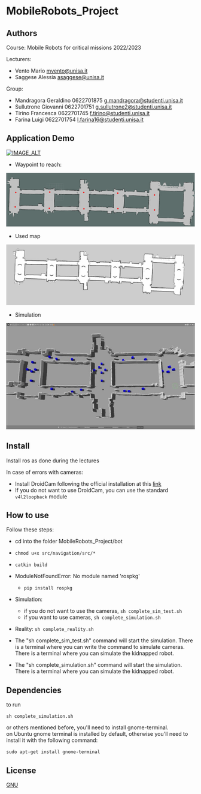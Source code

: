 # MobileRobots_Project

## Authors
Course: Mobile Robots for critical missions 2022/2023
 
Lecturers: 
* Vento Mario	       mvento@unisa.it
* Saggese Alessia    asaggese@unisa.it
 
Group:
* Mandragora Geraldino 0622701875    g.mandragora@studenti.unisa.it
* Sullutrone Giovanni  0622701751    g.sullutrone2@studenti.unisa.it
* Tirino Francesca     0622701745    f.tirino@studenti.unisa.it
* Farina Luigi         0622701754    l.farina16@studenti.unisa.it

## Application Demo
[![IMAGE_ALT](https://img.youtube.com/vi/zT-32tyy11w/maxresdefault.jpg)](https://youtu.be/zT-32tyy11w)

* Waypoint to reach:
<img src="/waypoints.png"/>

* Used map
<img src="/map.jpg"/>

* Simulation
<img src="/obstacle_race_gazebo.jpg"/>

## Install
Install ros as done during the lectures 

In case of errors with cameras:
* Install DroidCam following the official installation at this [link](https://www.dev47apps.com/droidcam/linux/)
* If you do not want to use DroidCam, you can use the standard ```v4l2loopback``` module

## How to use
Follow these steps:
* cd into the folder MobileRobots_Project/bot
* ```chmod u+x src/navigation/src/*``` 
* ```catkin build```
* ModuleNotFoundError: No module named 'rospkg'
  * ```pip install rospkg``` 
* Simulation:
  * if you do not want to use the cameras, ```sh complete_sim_test.sh```
  * if you want to use cameras, ```sh complete_simulation.sh```
* Reality: ```sh complete_reality.sh```

* The "sh complete_sim_test.sh" command will start the simulation. There is a terminal where you can write the command to simulate cameras. There is a terminal where you can simulate the kidnapped robot.
* The "sh complete_simulation.sh" command will start the simulation. There is a terminal where you can simulate the kidnapped robot.

## Dependencies

to run 
```console
sh complete_simulation.sh 
```
or others mentioned before, you'll need to install gnome-terminal.<br />
on Ubuntu gnome terminal is installed by default, otherwise you'll need to install it with the following command:<br />

```console
sudo apt-get install gnome-terminal
```

## License
[GNU](https://choosealicense.com/licenses/gpl-3.0/)
